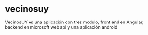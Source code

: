 # vecinosuy
VecinosUY es una aplicación con tres modulo, front end en Angular, backend en microsoft web api y una aplicación android
